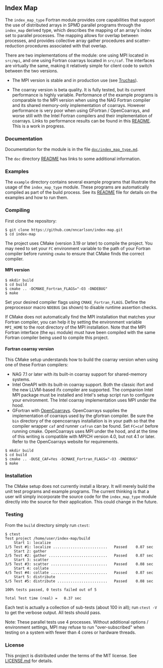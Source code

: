 ## Index Map

The `index_map_type` Fortran module provides core capabilities that support
the use of distributed arrays in SPMD parallel programs through the `index_map`
derived type, which describes the mapping of an array's index set to parallel
processes. The mapping allows for overlap between processes, and provides
collective array gather procedures and scatter-reduction procedures associated
with that overlap.

There are two implementations of the module: one using MPI located in
`src/mpi`, and one using Fortran coarrays located in `src/caf`. The
interfaces are virtually the same, making it relatively simple for client
code to switch between the two versions.

* The MPI version is stable and in production use
(see [Truchas](https://gitlab.com/truchas/truchas)).

* The coarray version is beta quality. It is fully tested, but its current
performance is highly variable. Performance of the example programs is
comparable to the MPI version when using the NAG Fortran compiler and its
shared memory-only implementation of coarrays. However performance is very
poor when using GFortran / OpenCoarrays, and worse still with the Intel
Fortran compilers and their implementation of coarrays. Links to performance
results can be found in this [README](./doc/README.md). This is a work in
progress.

### Documentation

Documentation for the module is in the file
[`doc/index_map_type.md`](./doc/index_map_type.md).

The `doc` directory [README](./doc/README.md) has links to some additional
information.

### Examples
The `example` directory contains several example programs that illustrate
the usage of the `index_map_type` module. These programs are automatically
compiled as part of the build process. See its [README](./example/README.md)
file for details on the examples and how to run them.

### Compiling

First clone the repository:
```
$ git clone https://github.com/nncarlson/index-map.git
$ cd index-map
```
The project uses CMake (version 3.19 or later) to compile the project.
You may need to set your `FC` environment variable to the path of your
Fortran compiler before running `cmake` to ensure that CMake finds the
correct compiler.

#### MPI version
```
$ mkdir build
$ cd build
$ cmake .. -DCMAKE_Fortran_FLAGS="-O3 -DNDEBUG"
$ make
```
Set your desired compiler flags using `CMAKE_Fortran_FLAGS`. Define the
preprocessor macro `NDEBUG` (as shown) to disable runtime assertion checks.

If CMake does not automatically find the MPI installation that matches
your Fortran compiler, you can help it by setting the environment variable
`MPI_HOME` to the root directory of the MPI installation. Note that the MPI
Fortran interface (the `mpi` module) must have been compiled with the same
Fortran compiler being used to compile this project.

#### Fortran coarray version
This CMake setup understands how to build the coarray version when using one
of these Fortran compilers:
* NAG 7.1 or later with its built-in coarray support for shared-memory systems.
* Intel OneAPI with its built-in coarray support. Both the classic ifort and
  the new LLVM-based ifx compiler are supported. The companion Intel MPI package
  must be installed and Intel's setup script run to configure your environment.
  The Intel coarray implementation uses MPI under the hood.
* GFortran with [OpenCoarrays](https://github.com/sourceryinstitute/opencoarrays).
  OpenCoarrays supplies the implementation of coarrays used by the gfortran
  compiler. Be sure the `bin` directory of the opencoarrays installation is in
  your path so that the compiler wrapper `caf` and runner `cafrun` can be found.
  Set `FC=caf` before running cmake. OpenCoarrays uses MPI under the hood, and
  at the time of this writing is compatible with MPICH version 4.0, but not 4.1
  or later. Refer to the OpenCoarrays website for requirements.

```
$ mkdir build
$ cd build
$ cmake .. -DUSE_CAF=Yes -DCMAKE_Fortran_FLAGS="-O3 -DNDEBUG"
$ make
```
### Installation
The CMake setup does not currently install a library. It will merely build
the unit test programs and example programs. The current thinking is that
a user will simply incorporate the source code for the `index_map_type`
module directly into the source for their application. This could change in
the future.

### Testing
From the `build` directory simply run `ctest`:
```
$ ctest
Test project /home/user/index-map/build
    Start 1: localize
1/5 Test #1: localize .........................   Passed    0.07 sec
    Start 2: gather
2/5 Test #2: gather ...........................   Passed    0.07 sec
    Start 3: scatter
3/5 Test #3: scatter ..........................   Passed    0.08 sec
    Start 4: collate
4/5 Test #4: collate ..........................   Passed    0.07 sec
    Start 5: distribute
5/5 Test #5: distribute .......................   Passed    0.08 sec

100% tests passed, 0 tests failed out of 5

Total Test time (real) =   0.37 sec
```
Each test is actually a collection of sub-tests (about 100 in all);
run `ctest -V` to get the verbose output. All tests should pass.

Note: These parallel tests use 4 processes. Without additional options /
environment settings, MPI may refuse to run "over-subscribed" when testing
on a system with fewer than 4 cores or hardware threads.  

### License
This project is distributed under the terms of the MIT license.
See [LICENSE.md](./LICENSE.md) for details.
